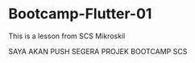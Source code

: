 # Bootcamp-Flutter-01
This is a lesson from SCS Mikroskil

SAYA AKAN PUSH SEGERA PROJEK BOOTCAMP SCS
